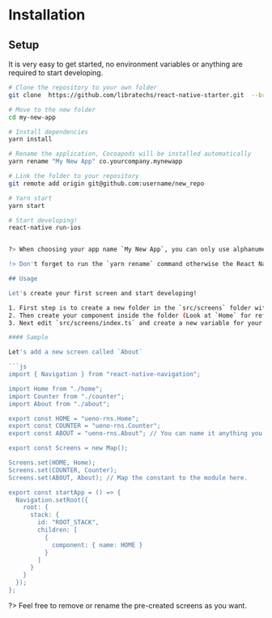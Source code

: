 # Installation

## Setup

It is very easy to get started, no environment variables or anything are required to start developing.

````bash
# Clone the repository to your own folder
git clone  https://github.com/libratechs/react-native-starter.git  --branch alpha my-new-app

# Move to the new folder
cd my-new-app

# Install dependencies
yarn install

# Rename the application, Cocoapods will be installed automatically
yarn rename "My New App" co.yourcompany.mynewapp

# Link the folder to your repository
git remote add origin git@github.com:username/new_repo

# Yarn start
yarn start

# Start developing!
react-native run-ios


?> When choosing your app name `My New App`, you can only use alphanumeric characters and spaces. The bundle indentifier: `co.yourcompany.mynewapp` is usually the company's reversed domain name + product name.

!> Don't forget to run the `yarn rename` command otherwise the React Native Starter won't be fully set up.

## Usage

Let's create your first screen and start developing!

1. First step is to create a new folder in the `src/screens` folder with the screen name.
2. Then create your component inside the folder (Look at `Home` for reference).
3. Next edit `src/screens/index.ts` and create a new variable for your screen.

#### Sample

Let's add a new screen called `About`

```js
import { Navigation } from "react-native-navigation";

import Home from "./home";
import Counter from "./counter";
import About from "./about";

export const HOME = "ueno-rns.Home";
export const COUNTER = "ueno-rns.Counter";
export const ABOUT = "ueno-rns.About"; // You can name it anything you want

export const Screens = new Map();

Screens.set(HOME, Home);
Screens.set(COUNTER, Counter);
Screens.set(ABOUT, About); // Map the constant to the module here.

export const startApp = () => {
  Navigation.setRoot({
    root: {
      stack: {
        id: "ROOT_STACK",
        children: [
          {
            component: { name: HOME }
          }
        ]
      }
    }
  });
};
````

?> Feel free to remove or rename the pre-created screens as you want.
